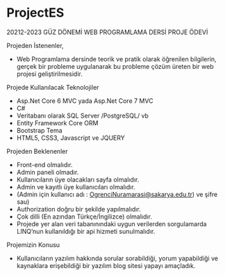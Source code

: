 # ProjectES
20212-2023 GÜZ DÖNEMİ WEB PROGRAMLAMA DERSİ PROJE ÖDEVİ

Projeden İstenenler,
* Web Programlama dersinde teorik ve pratik olarak öğrenilen bilgilerin, gerçek bir
probleme uygulanarak bu probleme çözüm üreten bir web projesi geliştirilmesidir.


Projede Kullanılacak Teknolojiler
* Asp.Net Core 6 MVC yada Asp.Net Core 7 MVC 
* C#
* Veritabanı olarak SQL Server /PostgreSQL/ vb
* Entity Framework Core ORM
* Bootstrap Tema
* HTML5, CSS3, Javascript ve JQUERY

Projeden Beklenenler
* Front-end olmalıdır.
* Admin paneli olmadır.
* Kullanıcıların üye olacakları sayfa olmalıdır.
* Admin ve kayıtlı üye kullanıcıları olmalıdır.
* (Admin için kullanıcı adı : OgrenciNuramarasi@sakarya.edu.tr) ve şifre sau)
* Authorization doğru bir şekilde yapılmalıdır.
* Çok dilli (En azından Türkçe/İngilizce) olmalıdır.
* Projede yer alan veri tabanınındaki uygun verilerden sorgulamarda LINQ’nun kullanıldığı
bir api hizmeti sunulmalıdır.

Projemizin Konusu
* Kullanıcıların yazılım hakkında sorular sorabildiği, yorum yapabildiği ve kaynaklara erişebildiği bir yazılım blog sitesi yapayı amaçladık.
